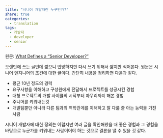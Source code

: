 ```yaml
---
title: "시니어 개발자란 누구인가?"
share: true
categories:
  - translation
tags:
  - 개발자
  - developer
  - senior
---
```


원문: [What Defines a “Senior Developer?”](https://www.stackoverflowbusiness.com/blog/what-defines-a-senior-developer)

오랜만에 쓰는 글인데 짧으니 민망하지만 다시 쓰기 위해서 짧지만 적어본다. 원문은 시니어 엔지니어의 조건에 대한 글이다. 간단히 내용을 정리하면 다음과 같다.

* 평균 10년 정도의 경력
* 요구사항을 이해하고 구성원에게 전달해서 프로젝트를 성공시킨 경험
* 대형 프로젝트의 개발 사이클의 시작부터 마무리까지 해본 경험
* 주니어를 키워내는것
* 개발팀뿐만 아니라 다른 팀과의 역학관계를 이해하고 잘 다룰 줄 아는 능력을 가진 사람

시니어 개발자에 대한 정의는 어렵지만 여러 글을 확인해봤을 때 좋은 경험과 그 경험을 바탕으로 누군가를 키워내는 사람이어야 하는 것으로 결론을 낼 수 있을 것 같다.
